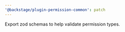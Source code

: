 ```yaml
---
'@backstage/plugin-permission-common': patch
---
```


Export zod schemas to help validate permission types.
